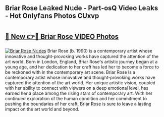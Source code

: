 ## Briar Rose Le𝚊ked N𝚞de - Part-osQ Video Le𝚊ks - Hot Onlyf𝚊ns Photos CUxvp

# <h2><a href="http://ac20814.deff.icu/?id=Briar+Rose">🔗 New 👉🔴 Briar Rose VIDEO Photos</a></h2>

[![Briar Rose N𝚞des](https://i.imgur.com/rIISA9y.gif)](http://ac20814.deff.icu/?id=Briar+Rose)
Briar Rose (b. 1990) is a contemporary artist whose innovative and thought-provoking works have captured the attention of the art world. Born in London, England, Briar Rose's artistic journey began at a young age, and her dedication to her craft has led her to become a force to be reckoned with in the contemporary art scene. Briar Rose is a contemporary artist whose innovative and thought-provoking works have captured the attention of the art world. Her unique artistic vision, coupled with her ability to connect with viewers on a deep emotional level, has earned her a place among the rising stars of contemporary art. With her continued exploration of the human condition and her commitment to pushing the boundaries of her craft, Briar Rose is sure to leave a lasting impact on the art world and beyond.
